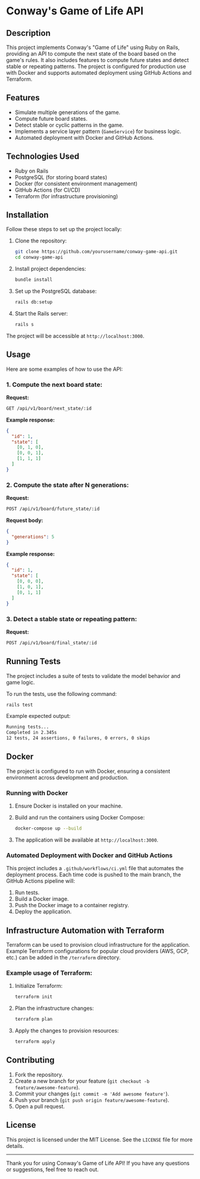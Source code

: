 # Conway's Game of Life API

## Description

This project implements Conway's "Game of Life" using Ruby on Rails, providing an API to compute the next state of the board based on the game's rules. It also includes features to compute future states and detect stable or repeating patterns. The project is configured for production use with Docker and supports automated deployment using GitHub Actions and Terraform.

## Features

- Simulate multiple generations of the game.
- Compute future board states.
- Detect stable or cyclic patterns in the game.
- Implements a service layer pattern (`GameService`) for business logic.
- Automated deployment with Docker and GitHub Actions.
  
## Technologies Used

- Ruby on Rails
- PostgreSQL (for storing board states)
- Docker (for consistent environment management)
- GitHub Actions (for CI/CD)
- Terraform (for infrastructure provisioning)

## Installation

Follow these steps to set up the project locally:

1. Clone the repository:
   ```bash
   git clone https://github.com/yourusername/conway-game-api.git
   cd conway-game-api
   ```

2. Install project dependencies:
   ```bash
   bundle install
   ```

3. Set up the PostgreSQL database:
   ```bash
   rails db:setup
   ```

4. Start the Rails server:
   ```bash
   rails s
   ```

The project will be accessible at `http://localhost:3000`.

## Usage

Here are some examples of how to use the API:

### 1. Compute the next board state:

**Request:**

```bash
GET /api/v1/board/next_state/:id
```

**Example response:**

```json
{
  "id": 1,
  "state": [
    [0, 1, 0],
    [0, 0, 1],
    [1, 1, 1]
  ]
}
```

### 2. Compute the state after N generations:

**Request:**

```bash
POST /api/v1/board/future_state/:id
```

**Request body:**
```json
{
  "generations": 5
}
```

**Example response:**

```json
{
  "id": 1,
  "state": [
    [0, 0, 0],
    [1, 0, 1],
    [0, 1, 1]
  ]
}
```

### 3. Detect a stable state or repeating pattern:

**Request:**

```bash
POST /api/v1/board/final_state/:id
```

## Running Tests

The project includes a suite of tests to validate the model behavior and game logic.

To run the tests, use the following command:

```bash
rails test
```

Example expected output:

```bash
Running tests...
Completed in 2.345s
12 tests, 24 assertions, 0 failures, 0 errors, 0 skips
```

## Docker

The project is configured to run with Docker, ensuring a consistent environment across development and production.

### Running with Docker

1. Ensure Docker is installed on your machine.
   
2. Build and run the containers using Docker Compose:

   ```bash
   docker-compose up --build
   ```

3. The application will be available at `http://localhost:3000`.

### Automated Deployment with Docker and GitHub Actions

This project includes a `.github/workflows/ci.yml` file that automates the deployment process. Each time code is pushed to the main branch, the GitHub Actions pipeline will:

1. Run tests.
2. Build a Docker image.
3. Push the Docker image to a container registry.
4. Deploy the application.

## Infrastructure Automation with Terraform

Terraform can be used to provision cloud infrastructure for the application. Example Terraform configurations for popular cloud providers (AWS, GCP, etc.) can be added in the `/terraform` directory.

### Example usage of Terraform:

1. Initialize Terraform:
   ```bash
   terraform init
   ```

2. Plan the infrastructure changes:
   ```bash
   terraform plan
   ```

3. Apply the changes to provision resources:
   ```bash
   terraform apply
   ```

## Contributing

1. Fork the repository.
2. Create a new branch for your feature (`git checkout -b feature/awesome-feature`).
3. Commit your changes (`git commit -m 'Add awesome feature'`).
4. Push your branch (`git push origin feature/awesome-feature`).
5. Open a pull request.

## License

This project is licensed under the MIT License. See the `LICENSE` file for more details.

---

Thank you for using Conway's Game of Life API! If you have any questions or suggestions, feel free to reach out.
